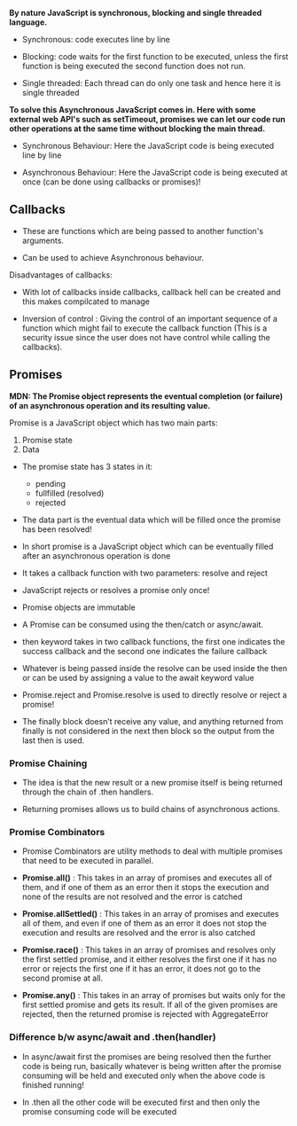 **By nature JavaScript is synchronous, blocking and single threaded language.**

- Synchronous: code executes line by line

- Blocking: code waits for the first function to be executed, unless the first function is being executed the second function does not run.

- Single threaded: Each thread can do only one task and hence here it is single threaded

**To solve this Asynchronous JavaScript comes in. Here with some external web API's such as setTimeout, promises we can let our code run other operations at the same time without blocking the main thread.**

- Synchronous Behaviour: Here the JavaScript code is being executed line by line

- Asynchronous Behaviour: Here the JavaScript code is being executed at once (can be done using callbacks or promises)!

## Callbacks

- These are functions which are being passed to another function's arguments.

- Can be used to achieve Asynchronous behaviour.

Disadvantages of callbacks:

- With lot of callbacks inside callbacks, callback hell can be created and this makes compilcated to manage

- Inversion of control : Giving the control of an important sequence of a function which might fail to execute the callback function (This is a security issue since the user does not have control while calling the callbacks).

## Promises

**MDN: The Promise object represents the eventual completion (or failure) of an asynchronous operation and its resulting value.**

Promise is a JavaScript object which has two main parts:

1. Promise state
2. Data

- The promise state has 3 states in it:

  - pending
  - fullfilled (resolved)
  - rejected

- The data part is the eventual data which will be filled once the promise has been resolved!

- In short promise is a JavaScript object which can be eventually filled after an asynchronous operation is done

- It takes a callback function with two parameters: resolve and reject

- JavaScript rejects or resolves a promise only once!

- Promise objects are immutable

- A Promise can be consumed using the then/catch or async/await.

- then keyword takes in two callback functions, the first one indicates the success callback and the second one indicates the failure callback

- Whatever is being passed inside the resolve can be used inside the then or can be used by assigning a value to the await keyword value

- Promise.reject and Promise.resolve is used to directly
  resolve or reject a promise!

- The finally block doesn’t receive any value, and anything returned from finally is not considered in the next then block so the output from the last then is used.

### Promise Chaining

- The idea is that the new result or a new promise itself is being returned through the chain of .then handlers.

- Returning promises allows us to build chains of asynchronous actions.

### Promise Combinators

- Promise Combinators are utility methods to deal with multiple promises that need to be executed in parallel.

- **Promise.all()** : This takes in an array of promises and executes all of them, and if one of them as an error then it stops the execution and none of the results are not resolved and the error is catched

- **Promise.allSettled()** : This takes in an array of promises and executes all of them, and even if one of them as an error it does not stop the execution and results are resolved and the error is also catched

- **Promise.race()** : This takes in an array of promises and resolves only the first settled promise, and it either resolves the first one if it has no error or rejects the first one if it has an error, it does not go to the second promise at all.

- **Promise.any()** : This takes in an array of promises but waits only for the first settled promise and gets its result. If all of the given promises are rejected, then the returned promise is rejected with AggregateError

### Difference b/w async/await and .then(handler)

- In async/await first the promises are being resolved then the further code is being run, basically whatever is being written after the promise consuming will be held and executed only when the above code is finished running!

- In .then all the other code will be executed first and then only the promise consuming code will be executed
